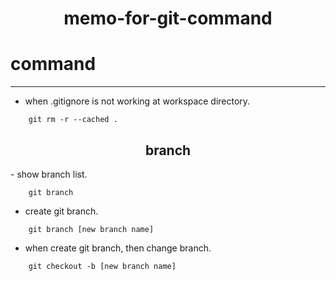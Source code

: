 <h1 align="center">memo-for-git-command</h1>

# command 
***
- when .gitignore is not working at workspace directory.

```
    git rm -r --cached . 
```
<h2 align="center">branch</h1><!-- https://www.sejuku.net/blog/71612 -->
- show branch list.

```
    git branch
```

- create git branch.

```
    git branch [new branch name]
```

- when create git branch, then change branch.

```
    git checkout -b [new branch name]
```